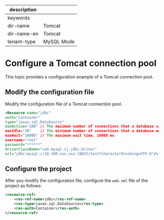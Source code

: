 |description||
|---|---|
|keywords||
|dir-name|Tomcat|
|dir-name-en|Tomcat|
|tenant-type|MySQL Mode|

# Configure a Tomcat connection pool

This topic provides a configuration example of a Tomcat connection pool.

## Modify the configuration file

Modify the configuration file of a Tomcat connection pool.

```xml
<Resource name="jdbc"
auth="Container"
type="javax.sql.DataSource"
maxActive="100" // The maximum number of connections that a database can have on the server.
maxIdle="30"    // The minimum number of connections that a database maintains on the server.
maxWait="10000" // The maximum wait time. 10000 ms
username="root"
password="******"
driverClassName="com.mysql.cj.jdbc.Driver"
url="jdbc:mysql://10.100.xxx.xxx:18815/test?characterEncoding=UTF-8"/>
```

## Configure the project

After you modify the configuration file, configure the `web.xml` file of the project as follows:

```xml
<resource-ref>
    <res-ref-name>jdbc</res-ref-name>
    <res-type>javax.sql.DataSource</res-type>
    <res-auth>Container</res-auth>
</resource-ref>
```
